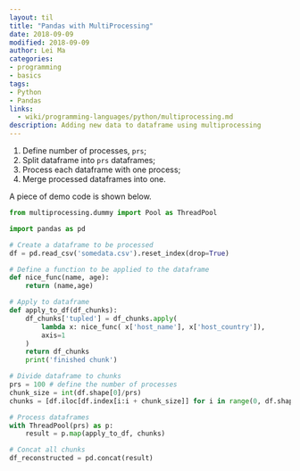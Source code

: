 ```yaml
---
layout: til
title: "Pandas with MultiProcessing"
date: 2018-09-09
modified: 2018-09-09
author: Lei Ma
categories:
- programming
- basics
tags:
- Python
- Pandas
links:
  - wiki/programming-languages/python/multiprocessing.md
description: Adding new data to dataframe using multiprocessing
---
```


1. Define number of processes, `prs`;
2. Split dataframe into `prs` dataframes;
3. Process each dataframe with one process;
4. Merge processed dataframes into one.

A piece of demo code is shown below.


```python
from multiprocessing.dummy import Pool as ThreadPool

import pandas as pd

# Create a dataframe to be processed
df = pd.read_csv('somedata.csv').reset_index(drop=True)

# Define a function to be applied to the dataframe
def nice_func(name, age):
    return (name,age)

# Apply to dataframe
def apply_to_df(df_chunks):
    df_chunks['tupled'] = df_chunks.apply(
        lambda x: nice_func( x['host_name'], x['host_country']),
        axis=1
    )
    return df_chunks
    print('finished chunk')

# Divide dataframe to chunks
prs = 100 # define the number of processes
chunk_size = int(df.shape[0]/prs)
chunks = [df.iloc[df.index[i:i + chunk_size]] for i in range(0, df.shape[0], chunk_size)]

# Process dataframes
with ThreadPool(prs) as p:
    result = p.map(apply_to_df, chunks)

# Concat all chunks
df_reconstructed = pd.concat(result)
```

